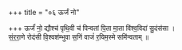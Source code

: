 +++
title = "०६ ऊर्जं नो"

+++
ऊर्जं॑ नो॒ द्यौश्च॑ पृथि॒वी च॑ पिन्वतां पि॒ता मा॒ता वि॑श्व॒विदा॑ सु॒दंस॑सा ।  
सं॒र॒रा॒णे रोद॑सी वि॒श्वश॑म्भुवा स॒निं वाजं॑ र॒यिम॒स्मे समि॑न्वताम् ॥